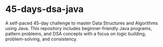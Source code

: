 # 45-days-dsa-java
A self-paced 45-day challenge to master Data Structures and Algorithms using Java. This repository includes beginner-friendly Java programs, pattern problems, and DSA concepts with a focus on logic building, problem-solving, and consistency.
